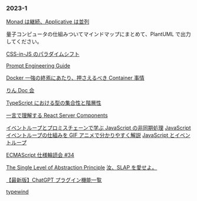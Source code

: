 ### 2023-1

[Monad は継続、Applicative は並列](https://blog.ojisan.io/monad-applicative/)

量子コンピュータの仕組みついてマインドマップにまとめて、PlantUML で出力してください。

[CSS-in-JS のパラダイムシフト](https://zenn.dev/poteboy/articles/e9f63b87b3cd69)

[Prompt Engineering Guide](https://www.promptingguide.ai/jp)

[Docker 一強の終焉にあたり、押さえるべき Container 事情](https://zenn.dev/ttnt_1013/articles/f36e251a0cd24e)

[りん Doc 会](https://taro-28.notion.site/taro-28/Doc-8a823160444f4de89c2ac70cc2cbe378)

[TypeScript における型の集合性と階層性](https://zenn.dev/estra/articles/typescript-type-set-hierarchy)

[一言で理解する React Server Components](https://zenn.dev/uhyo/articles/react-server-components-multi-stage)

[イベントループとプロミスチェーンで学ぶ JavaScript の非同期処理](https://zenn.dev/estra/books/js-async-promise-chain-event-loop)
[JavaScript イベントループの仕組みを GIF アニメで分かりやすく解説](https://coliss.com/articles/build-websites/operation/javascript/javascript-visualized-event-loop.html)
[JavaScript とイベントループ](https://meetup-jp.toast.com/896)

[ECMAScript 仕様輪読会 #34](https://scrapbox.io/esspec/ECMAScript%E4%BB%95%E6%A7%98%E8%BC%AA%E8%AA%AD%E4%BC%9A_%2334)

[The Single Level of Abstraction Principle](https://medium.com/@outfunnel/the-single-level-of-abstraction-principle-52b5d56ef54b)
[汝、SLAP を愛せよ。](https://stonebeach-dakar.hatenablog.com/entry/2016/11/19/124029)

[【最新版】ChatGPT プラグイン機能一覧](https://note.com/shiopan_san/n/nd9a9cc14407c)

[typewind](https://zenn.dev/cybozu_frontend/articles/frontend_weekly_20230207#typewind)

[]()
[]()
[]()
[]()
[]()
[]()
[]()
[]()
[]()
[]()
[]()
[]()
[]()
[]()
[]()
[]()
[]()
[]()
[]()
[]()
[]()
[]()
[]()
[]()
[]()
[]()
[]()
[]()
[]()
[]()
[]()
[]()
[]()
[]()
[]()
[]()
[]()
[]()
[]()
[]()
[]()
[]()
[]()
[]()
[]()
[]()
[]()
[]()
[]()
[]()
